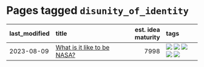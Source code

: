 # Pages tagged `disunity_of_identity`

|last_modified|title|est. idea maturity|tags
|:---|:---|---:|:---|
|2023-08-09|[What is it like to be NASA?](../what_is_it_like_to_be_nasa.md)|7998|[![](https://img.shields.io/badge/tag-disunity_of_identity-1dc0d1)](../tags/disunity_of_identity.md) [![](https://img.shields.io/badge/tag-organization_as_entity-4d5a4)](../tags/organization_as_entity.md) [![](https://img.shields.io/badge/tag-philosophy-e168be)](../tags/philosophy.md) [![](https://img.shields.io/badge/tag-society_of_mind-96f12e)](../tags/society_of_mind.md) [![](https://img.shields.io/badge/tag-theory_of_mind-b08442)](../tags/theory_of_mind.md)|
